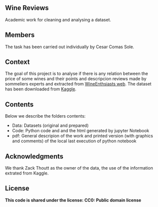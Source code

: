 <h2>Wine Reviews</h2>
Academic work for cleaning and analysing a dataset.
<h2>Members</h2>
The task has been carried out individually by Cesar Comas Sole.
<h2>Context</h2>
The goal of this project is to analyse if there is any relation between the price of some wines and their points and descripcion reviews made by sommeliers experts and extracted from <a href="https://www.winemag.com/?s=&drink_type=wine">WineEnthsiasts web</a>.
The dataset has been downloaded from <a href="https://www.kaggle.com/zynicide/wine-reviews">Kaggle</a>.
<h2>Contents</h2>
<p>Below we describe the folders contents:</p>
<p><ul>
  <li>Data: Datasets (original and prepared)</li>
  <li>Code: Python code and and the html generated by jupyter Notebook</li>
  <li>pdf: General descripion of the work and printed version (with graphics and comments) of the local last execution of python notebook</li>
</ul></p>
<h2>Acknowledgments</h2>
We thank <a =href="https://www.linkedin.com/in/zack-thoutt-57275655/">Zack Thoutt</a> as the owner of the data, the use of the information extrated from Kaggle.
<h2>License</h2>
<p><b>This code is shared under the license: CC0: Public domain license</b></p>
